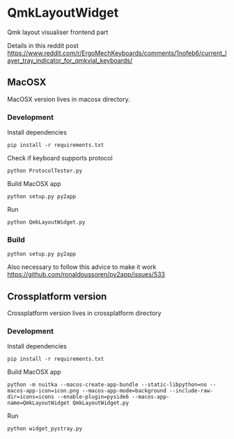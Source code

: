# QmkLayoutWidget
Qmk layout visualiser frontend part

Details in this reddit post https://www.reddit.com/r/ErgoMechKeyboards/comments/1nofeb6/current_layer_tray_indicator_for_qmkvial_keyboards/

## MacOSX

MacOSX version lives in macosx directory.

### Development

Install dependencies

```
pip install -r requirements.txt
```

Check if keyboard supports protocol

```
python ProtocolTester.py
```

Build MacOSX app

```
python setup.py py2app
```

Run

```
python QmkLayoutWidget.py
```

### Build
```
python setup.py py2app
```

Also necessary to follow this advice to make it work https://github.com/ronaldoussoren/py2app/issues/533

## Crossplatform version

Crossplatform version lives in crossplatform directory

### Development

Install dependencies

```
pip install -r requirements.txt
```

Build MacOSX app

```
python -m nuitka --macos-create-app-bundle --static-libpython=no --macos-app-icon=icon.png --macos-app-mode=background --include-raw-dir=icons=icons --enable-plugin=pyside6 --macos-app-name=QmkLayoutWidget QmkLayoutWidget.py
```


Run

```
python widget_pystray.py
```


